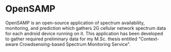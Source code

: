 # OpenSAMP

OpenSAMP is an open-source application of spectrum availability, monitoring, and prediction which gathers 2G cellular network spectrum data for each android device running on it.
This application has been developed to gather required preliminary data for my M.Sc. thesis entitled "Context-aware Crowdsensing-based Spectrum Monitoring Service".

